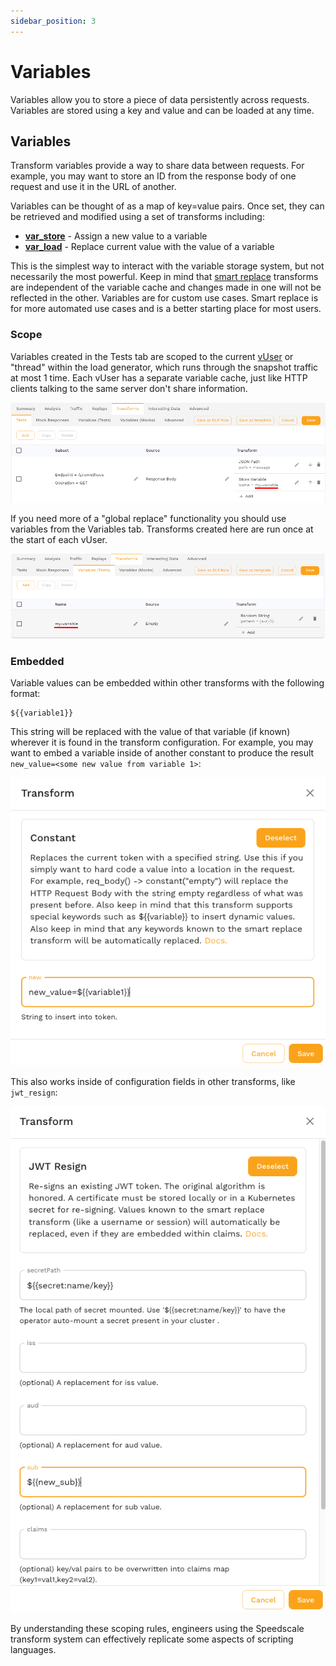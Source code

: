 ```yaml
---
sidebar_position: 3
---
```


# Variables

Variables allow you to store a piece of data persistently across requests. Variables are stored using a key and value and can be loaded at any time.

## Variables

Transform variables provide a way to share data between requests.  For example, you may want to store an ID from the response body of one request and use it in the URL of another.

Variables can be thought of as a map of key=value pairs. Once set, they can be retrieved and modified using a set of transforms including:

- **[var_store](/reference/transform-traffic/transforms/variable_store.md)** - Assign a new value to a variable
- **[var_load](/reference/transform-traffic/transforms/variable_store.md)** - Replace current value with the value of a variable

This is the simplest way to interact with the variable storage system, but not necessarily the most powerful. Keep in mind that [smart replace](/transform/transforms/smart_replace.md) transforms are independent of the variable cache and changes made in one will not be reflected in the other. Variables are for custom use cases. Smart replace is for more automated use cases and is a better starting place for most users.

### Scope

Variables created in the Tests tab are scoped to the current [vUser](/reference/glossary.md#vuser) or "thread" within the load generator, which runs through the snapshot traffic at most 1 time. Each vUser has a separate variable cache, just like HTTP clients talking to the same server don't share information.

![variable_from_rrpair](./overview/variable_from_rrpair.png)

If you need more of a "global replace" functionality you should use variables from the Variables tab.  Transforms created here are run once at the start of each vUser.

![variable_from_variables](./overview/variable_from_variables_tab.png)

### Embedded

Variable values can be embedded within other transforms with the following format:

```
${{variable1}}
```

This string will be replaced with the value of that variable (if known) wherever it is found in the transform configuration. For example, you may want to embed a variable inside of another constant to produce the result `new_value=<some new value from variable 1>`:

![constant](./overview/constant_example.png)

This also works inside of configuration fields in other transforms, like `jwt_resign`:

![jwt_example](./overview/jwt_example.png)

By understanding these scoping rules, engineers using the Speedscale transform system can effectively replicate some aspects of scripting languages.

